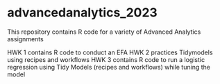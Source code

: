 # advancedanalytics_2023
This repository contains R code for a variety of Advanced Analytics assignments

HWK 1 contains R code to conduct an EFA
HWK 2 practices Tidymodels using recipes and workflows 
HWK 3 contains R code to run a logistic regression using Tidy Models (recipes and workflows) while tuning the model 
